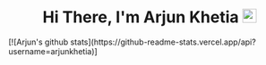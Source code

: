 <div align="center">
   <h1>Hi There, I'm Arjun Khetia  <img src="https://media.giphy.com/media/hvRJCLFzcasrR4ia7z/giphy.gif" width="25px"> </h1>
</div>
<div>
[![Arjun's github stats](https://github-readme-stats.vercel.app/api?username=arjunkhetia)]
</div>